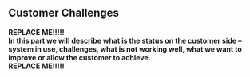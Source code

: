 ## Customer Challenges
**REPLACE ME!!!!!**  
**In this part we will describe what is the status on the customer side – system in use, challenges, what is not working well, what we want to improve or allow the customer to achieve.**    
**REPLACE ME!!!!!**  
  